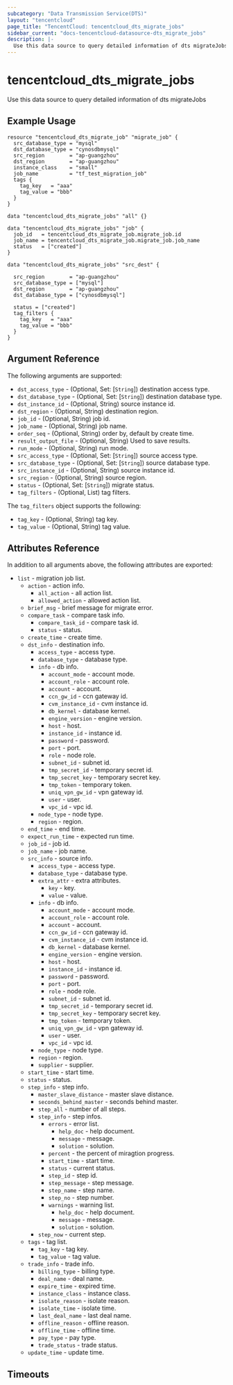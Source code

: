 ```yaml
---
subcategory: "Data Transmission Service(DTS)"
layout: "tencentcloud"
page_title: "TencentCloud: tencentcloud_dts_migrate_jobs"
sidebar_current: "docs-tencentcloud-datasource-dts_migrate_jobs"
description: |-
  Use this data source to query detailed information of dts migrateJobs
---
```


# tencentcloud_dts_migrate_jobs

Use this data source to query detailed information of dts migrateJobs

## Example Usage

```hcl
resource "tencentcloud_dts_migrate_job" "migrate_job" {
  src_database_type = "mysql"
  dst_database_type = "cynosdbmysql"
  src_region        = "ap-guangzhou"
  dst_region        = "ap-guangzhou"
  instance_class    = "small"
  job_name          = "tf_test_migration_job"
  tags {
    tag_key   = "aaa"
    tag_value = "bbb"
  }
}

data "tencentcloud_dts_migrate_jobs" "all" {}

data "tencentcloud_dts_migrate_jobs" "job" {
  job_id   = tencentcloud_dts_migrate_job.migrate_job.id
  job_name = tencentcloud_dts_migrate_job.migrate_job.job_name
  status   = ["created"]
}

data "tencentcloud_dts_migrate_jobs" "src_dest" {

  src_region        = "ap-guangzhou"
  src_database_type = ["mysql"]
  dst_region        = "ap-guangzhou"
  dst_database_type = ["cynosdbmysql"]

  status = ["created"]
  tag_filters {
    tag_key   = "aaa"
    tag_value = "bbb"
  }
}
```

## Argument Reference

The following arguments are supported:

* `dst_access_type` - (Optional, Set: [`String`]) destination access type.
* `dst_database_type` - (Optional, Set: [`String`]) destination database type.
* `dst_instance_id` - (Optional, String) source instance id.
* `dst_region` - (Optional, String) destination region.
* `job_id` - (Optional, String) job id.
* `job_name` - (Optional, String) job name.
* `order_seq` - (Optional, String) order by, default by create time.
* `result_output_file` - (Optional, String) Used to save results.
* `run_mode` - (Optional, String) run mode.
* `src_access_type` - (Optional, Set: [`String`]) source access type.
* `src_database_type` - (Optional, Set: [`String`]) source database type.
* `src_instance_id` - (Optional, String) source instance id.
* `src_region` - (Optional, String) source region.
* `status` - (Optional, Set: [`String`]) migrate status.
* `tag_filters` - (Optional, List) tag filters.

The `tag_filters` object supports the following:

* `tag_key` - (Optional, String) tag key.
* `tag_value` - (Optional, String) tag value.

## Attributes Reference

In addition to all arguments above, the following attributes are exported:

* `list` - migration job list.
  * `action` - action info.
    * `all_action` - all action list.
    * `allowed_action` - allowed action list.
  * `brief_msg` - brief message for migrate error.
  * `compare_task` - compare task info.
    * `compare_task_id` - compare task id.
    * `status` - status.
  * `create_time` - create time.
  * `dst_info` - destination info.
    * `access_type` - access type.
    * `database_type` - database type.
    * `info` - db info.
      * `account_mode` - account mode.
      * `account_role` - account role.
      * `account` - account.
      * `ccn_gw_id` - ccn gateway id.
      * `cvm_instance_id` - cvm instance id.
      * `db_kernel` - database kernel.
      * `engine_version` - engine version.
      * `host` - host.
      * `instance_id` - instance id.
      * `password` - password.
      * `port` - port.
      * `role` - node role.
      * `subnet_id` - subnet id.
      * `tmp_secret_id` - temporary secret id.
      * `tmp_secret_key` - temporary secret key.
      * `tmp_token` - temporary token.
      * `uniq_vpn_gw_id` - vpn gateway id.
      * `user` - user.
      * `vpc_id` - vpc id.
    * `node_type` - node type.
    * `region` - region.
  * `end_time` - end time.
  * `expect_run_time` - expected run time.
  * `job_id` - job id.
  * `job_name` - job name.
  * `src_info` - source info.
    * `access_type` - access type.
    * `database_type` - database type.
    * `extra_attr` - extra attributes.
      * `key` - key.
      * `value` - value.
    * `info` - db info.
      * `account_mode` - account mode.
      * `account_role` - account role.
      * `account` - account.
      * `ccn_gw_id` - ccn gateway id.
      * `cvm_instance_id` - cvm instance id.
      * `db_kernel` - database kernel.
      * `engine_version` - engine version.
      * `host` - host.
      * `instance_id` - instance id.
      * `password` - password.
      * `port` - port.
      * `role` - node role.
      * `subnet_id` - subnet id.
      * `tmp_secret_id` - temporary secret id.
      * `tmp_secret_key` - temporary secret key.
      * `tmp_token` - temporary token.
      * `uniq_vpn_gw_id` - vpn gateway id.
      * `user` - user.
      * `vpc_id` - vpc id.
    * `node_type` - node type.
    * `region` - region.
    * `supplier` - supplier.
  * `start_time` - start time.
  * `status` - status.
  * `step_info` - step info.
    * `master_slave_distance` - master slave distance.
    * `seconds_behind_master` - seconds behind master.
    * `step_all` - number of all steps.
    * `step_info` - step infos.
      * `errors` - error list.
        * `help_doc` - help document.
        * `message` - message.
        * `solution` - solution.
      * `percent` - the percent of miragtion progress.
      * `start_time` - start time.
      * `status` - current status.
      * `step_id` - step id.
      * `step_message` - step message.
      * `step_name` - step name.
      * `step_no` - step number.
      * `warnings` - warning list.
        * `help_doc` - help document.
        * `message` - message.
        * `solution` - solution.
    * `step_now` - current step.
  * `tags` - tag list.
    * `tag_key` - tag key.
    * `tag_value` - tag value.
  * `trade_info` - trade info.
    * `billing_type` - billing type.
    * `deal_name` - deal name.
    * `expire_time` - expired time.
    * `instance_class` - instance class.
    * `isolate_reason` - isolate reason.
    * `isolate_time` - isolate time.
    * `last_deal_name` - last deal name.
    * `offline_reason` - offline reason.
    * `offline_time` - offline time.
    * `pay_type` - pay type.
    * `trade_status` - trade status.
  * `update_time` - update time.


## Timeouts

<no value>


